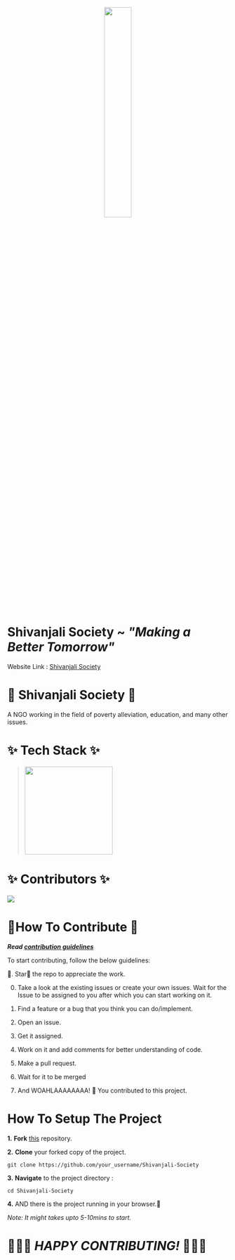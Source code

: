 <div align="center" >
  
  <img src="https://user-images.githubusercontent.com/68502679/149490461-11de9fd3-ab53-42bb-8765-f1ca6791fd4e.png" width=35% />

</div>
  
# Shivanjali Society ~ _"Making a Better Tomorrow"_

Website Link : <a href="https://www.shivanjalisociety.in/" target="_blank"> Shivanjali Society </a>

# 🎇 Shivanjali Society 🎇

A NGO working in the field of poverty alleviation, education, and many other issues. 

# ✨ Tech Stack ✨
> <img src="https://www.freepnglogos.com/uploads/html5-logo-png/html5-logo-best-web-design-psd-html-cms-development-ecommerce-6.png" width="200" alt="" />

# ✨ Contributors ✨
  <a href="https://github.com/BHAVJOT14/Shivanjali-Society/graphs/contributors">
    <img src="https://contrib.rocks/image?repo=BHAVJOT14/Shivanjali-Society" />
  </a>

# 🎇How To Contribute 🎇

***Read [contribution guidelines](./Contribute.md)***

To start contributing, follow the below guidelines:

🌟. Star🌟 the repo to appreciate the work.

0. Take a look at the existing issues or create your own issues. Wait for the Issue to be assigned to you after which you can start working on it.

1. Find a feature or a bug that you think you can do/implement.

2. Open an issue.

3. Get it assigned.

4. Work on it and add comments for better understanding of code.
  
5. Make a pull request. 

6. Wait for it to be merged 

7. And WOAHLAAAAAAAA! 🎉 You contributed to this project.

# How To Setup The Project

**1.** **Fork** [this](https://github.com/BHAVJOT14/Shivanjali-Society) repository.

**2.** **Clone** your forked copy of the project.

```
git clone https://github.com/your_username/Shivanjali-Society
```

**3.** **Navigate** to the project directory :

```
cd Shivanjali-Society
```

**4.** AND there is the project running in your browser.🎉 


*Note: It might takes upto 5-10mins to start.*



# 🎉🎉🎉 ___HAPPY CONTRIBUTING!___ 🎉🎉🎉

